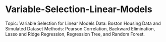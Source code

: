 # Variable-Selection-Linear-Models
Topic: Variable Selection for Linear Models 
Data: Boston Housing Data and Simulated Dataset 
Methods: Pearson Correlation, Backward Elimination, Lasso and Ridge Regression, Regression Tree, and Random Forest.
